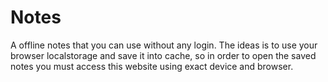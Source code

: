 # Notes
A offline notes that you can use without any login. The ideas is to use your browser localstorage and save it into cache, so in order to open the saved notes you must access this website using exact device and browser.
